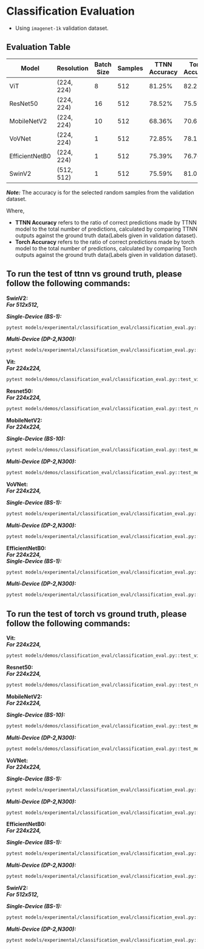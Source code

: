 # Classification Evaluation

- Using `imagenet-1k` validation dataset.

## Evaluation Table

| Model        | Resolution | Batch Size | Samples | TTNN Accuracy | Torch Accuracy |
|--------------|------------|------------|---------|-------------------------------|-------------------------------|
| ViT          | (224, 224) | 8          | 512     | 81.25%               | 82.23%                 |
| ResNet50     | (224, 224) | 16         | 512     | 78.52%                 | 75.59%                |
| MobileNetV2  | (224, 224) | 10          | 512     | 68.36%                 | 70.62%                 |
| VoVNet       | (224, 224) | 1          | 512     | 72.85%                 | 78.12%                 |
| EfficientNetB0| (224, 224) | 1          | 512     | 75.39%         | 76.76%         |
| SwinV2       | (512, 512) | 1          | 512     | 75.59%                 | 81.05%                 |

***Note:*** The accuracy is for the selected random samples from the validation dataset.

Where,
- **TTNN Accuracy** refers to the ratio of correct predictions made by TTNN model to the total number of predictions, calculated by comparing TTNN outputs against the ground truth data(Labels given in validation dataset).
- **Torch Accuracy** refers to the ratio of correct predictions made by torch model to the total number of predictions, calculated by comparing Torch outputs against the ground truth data(Labels given in validation dataset).

## To run the test of ttnn vs ground truth, please follow the following commands:

 **SwinV2:** <br>
**_For 512x512,_**<br>

**_Single-Device (BS-1):_**<br>
 ```sh
 pytest models/experimental/classification_eval/classification_eval.py::test_swin_v2_image_classification_eval[1-512-tt_model-device_params0]
 ```

**_Multi-Device (DP-2,N300):_**<br>
 ```sh
 pytest models/experimental/classification_eval/classification_eval.py::test_swin_v2_image_classification_eval_dp[wormhole_b0-1-512-tt_model-device_params0]
 ```

**Vit:** <br>
**_For 224x224,_**<br>
 ```sh
 pytest models/demos/classification_eval/classification_eval.py::test_vit_image_classification_eval[wormhole_b0-tt_model-8-device_params0]
 ```

**Resnet50:** <br>
**_For 224x224,_**<br>
 ```sh
 pytest models/demos/classification_eval/classification_eval.py::test_resnet50_image_classification_eval[16-act_dtype0-weight_dtype0-device_params0-tt_model]
 ```

**MobileNetV2:** <br>
**_For 224x224,_**<br>

**_Single-Device (BS-10):_**<br>
 ```sh
 pytest models/demos/classification_eval/classification_eval.py::test_mobilenetv2_image_classification_eval[tt_model-10-device_params0]
 ```

**_Multi-Device (DP-2,N300):_**<br>
 ```sh
 pytest models/demos/classification_eval/classification_eval.py::test_mobilenetv2_image_classification_eval_dp[wormhole_b0-tt_model-10-device_params0]
 ```

**VoVNet:** <br>
**_For 224x224,_**<br>

**_Single-Device (BS-1):_**<br>
 ```sh
 pytest models/experimental/classification_eval/classification_eval.py::test_vovnet_image_classification_eval[1-224-tt_model-device_params0]
 ```

**_Multi-Device (DP-2,N300):_**<br>
 ```sh
 pytest models/experimental/classification_eval/classification_eval.py::test_vovnet_image_classification_eval_dp[wormhole_b0-1-224-tt_model-device_params0]
 ```

**EfficientNetB0:** <br>
**_For 224x224,_**<br>
**_Single-Device (BS-1):_**<br>
 ```sh
 pytest models/experimental/classification_eval/classification_eval.py::test_efficientnetb0_image_classification_eval[1-224-tt_model-device_params0]
 ```
**_Multi-Device (DP-2,N300):_**<br>
 ```sh
 pytest models/experimental/classification_eval/classification_eval.py::test_efficientnetb0_image_classification_eval_dp[wormhole_b0-1-224-tt_model-device_params0]
 ```

## To run the test of torch vs ground truth, please follow the following commands:

**Vit:** <br>
**_For 224x224,_**<br>
 ```sh
 pytest models/demos/classification_eval/classification_eval.py::test_vit_image_classification_eval[wormhole_b0-torch_model-8-device_params0]
 ```

**Resnet50:** <br>
**_For 224x224,_**<br>
 ```sh
 pytest models/demos/classification_eval/classification_eval.py::test_resnet50_image_classification_eval[16-act_dtype0-weight_dtype0-device_params0-torch_model]
 ```

**MobileNetV2:** <br>
**_For 224x224,_**<br>

**_Single-Device (BS-10):_**<br>
 ```sh
 pytest models/demos/classification_eval/classification_eval.py::test_mobilenetv2_image_classification_eval[torch_model-10-device_params0]
 ```

**_Multi-Device (DP-2,N300):_**<br>
 ```sh
 pytest models/demos/classification_eval/classification_eval.py::test_mobilenetv2_image_classification_eval_dp[wormhole_b0-torch_model-10-device_params0]
 ```

**VoVNet:** <br>
**_For 224x224,_**<br>

**_Single-Device (BS-1):_**<br>
 ```sh
 pytest models/experimental/classification_eval/classification_eval.py::test_vovnet_image_classification_eval[1-224-torch_model-device_params0]
 ```

**_Multi-Device (DP-2,N300):_**<br>
 ```sh
 pytest models/experimental/classification_eval/classification_eval.py::test_vovnet_image_classification_eval_dp[wormhole_b0-1-224-torch_model-device_params0]
 ```

**EfficientNetB0:** <br>
**_For 224x224,_**<br>

**_Single-Device (BS-1):_**<br>
 ```sh
 pytest models/experimental/classification_eval/classification_eval.py::test_efficientnetb0_image_classification_eval[1-224-torch_model-device_params0]
 ```

**_Multi-Device (DP-2,N300):_**<br>
 ```sh
 pytest models/experimental/classification_eval/classification_eval.py::test_efficientnetb0_image_classification_eval_dp[wormhole_b0-1-224-torch_model-device_params0]
 ```

**SwinV2:** <br>
**_For 512x512,_**<br>

**_Single-Device (BS-1):_**<br>
 ```sh
 pytest models/experimental/classification_eval/classification_eval.py::test_swin_v2_image_classification_eval[1-512-torch_model-device_params0]
 ```

**_Multi-Device (DP-2,N300):_**<br>
 ```sh
 pytest models/experimental/classification_eval/classification_eval.py::test_swin_v2_image_classification_eval_dp[wormhole_b0-1-512-torch_model-device_params0]
 ```
